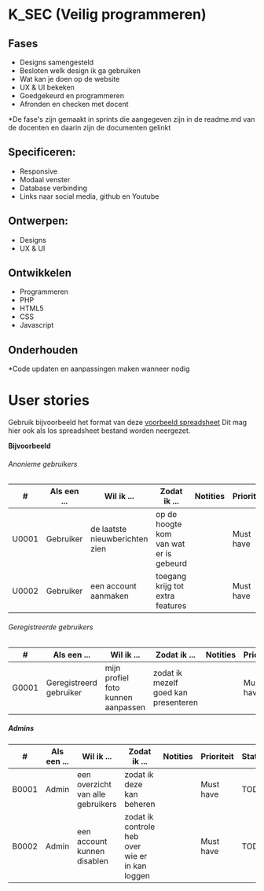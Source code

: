# K_SEC (Veilig programmeren)

## Fases
- Designs samengesteld
- Besloten welk design ik ga gebruiken
- Wat kan je doen op de website
- UX & UI bekeken
- Goedgekeurd en programmeren
- Afronden en checken met docent

*De fase's zijn gemaakt in sprints die aangegeven zijn in de readme.md van de docenten en daarin zijn de documenten gelinkt

## Specificeren:
- Responsive
- Modaal venster
- Database verbinding
- Links naar social media, github en Youtube

## Ontwerpen:
- Designs
- UX & UI

## Ontwikkelen
- Programmeren
- PHP
- HTML5
- CSS
- Javascript

## Onderhouden
*Code updaten en aanpassingen maken wanneer nodig


# User stories

Gebruik bijvoorbeeld het format van deze [voorbeeld spreadsheet]
Dit mag hier ook als los spreadsheet bestand worden neergezet.

[voorbeeld spreadsheet]: <https://www.mountaingoatsoftware.com/blog/a-sample-format-for-a-spreadsheet-based-product-backlog>

**Bijvoorbeeld**

###### Anonieme gebruikers

| # | Als een ... | Wil ik ... | Zodat ik ... | Notities | Prioriteit | Status |
| ------ | ------ | ------ | ------ | ------ | ------ | ------ |
| U0001 | Gebruiker | de laatste nieuwberichten zien | op de hoogte kom van wat er is gebeurd | | Must have | TODO |
| U0002 | Gebruiker | een account aanmaken | toegang krijg tot extra features | | Must have | TODO |


###### Geregistreerde gebruikers
| # | Als een ... | Wil ik ... | Zodat ik ... | Notities | Prioriteit | Status |
| ------ | ------ | ------ | ------ | ------ | ------ | ------ |
| G0001 | Geregistreerd gebruiker | mijn profiel foto kunnen aanpassen | zodat ik mezelf goed kan presenteren | | Must have | TODO |


##### Admins
| # | Als een ... | Wil ik ... | Zodat ik ... | Notities | Prioriteit | Status |
| ------ | ------ | ------ | ------ | ------ | ------ | ------ |
| B0001 | Admin | een overzicht van alle gebruikers | zodat ik deze kan beheren | | Must have | TODO |
| B0002 | Admin | een account kunnen disablen | zodat ik controle heb over wie er in kan loggen | | Must have | TODO |
